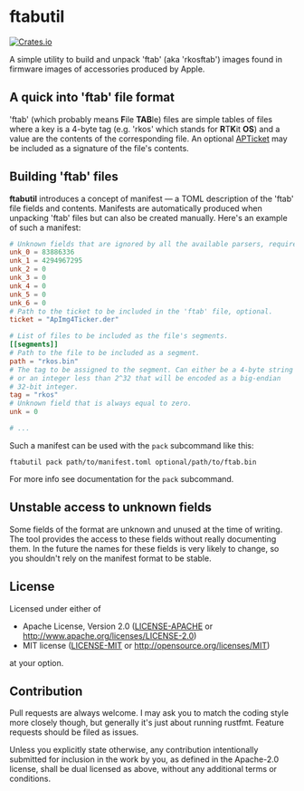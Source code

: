 # ftabutil

[![Crates.io](https://img.shields.io/crates/v/ftabutil.svg)](https://crates.io/crates/ftabutil)

A simple utility to build and unpack 'ftab' (aka 'rkosftab') images found in firmware images of accessories produced by Apple.

## A quick into 'ftab' file format

'ftab' (which probably means **F**ile **TAB**le) files are simple tables of files where a key is a 4-byte tag (e.g. 'rkos' which stands for **R**T**K**it **OS**) and a value are the contents of the corresponding file. An optional [APTicket](https://www.theiphonewiki.com/wiki/APTicket) may be included as a signature of the file's contents.

## Building 'ftab' files

**ftabutil** introduces a concept of manifest — a TOML description of the 'ftab' file fields and contents. Manifests are automatically produced when unpacking 'ftab' files but can also be created manually. Here's an example of such a manifest:

```toml
# Unknown fields that are ignored by all the available parsers, required.
unk_0 = 83886336
unk_1 = 4294967295
unk_2 = 0
unk_3 = 0
unk_4 = 0
unk_5 = 0
unk_6 = 0
# Path to the ticket to be included in the 'ftab' file, optional.
ticket = "ApImg4Ticker.der"

# List of files to be included as the file's segments.
[[segments]]
# Path to the file to be included as a segment.
path = "rkos.bin"
# The tag to be assigned to the segment. Can either be a 4-byte string
# or an integer less than 2^32 that will be encoded as a big-endian 
# 32-bit integer.
tag = "rkos"
# Unknown field that is always equal to zero.
unk = 0

# ...
```

Such a manifest can be used with the `pack` subcommand like this:

```shell
ftabutil pack path/to/manifest.toml optional/path/to/ftab.bin
```

For more info see documentation for the `pack` subcommand.

## Unstable access to unknown fields

Some fields of the format are unknown and unused at the time of writing. The tool provides the access to these fields without really documenting them. In the future the names for these fields is very likely to change, so you shouldn't rely on the manifest format to be stable.

## License

Licensed under either of

* Apache License, Version 2.0 ([LICENSE-APACHE](LICENSE-APACHE) or http://www.apache.org/licenses/LICENSE-2.0)
* MIT license ([LICENSE-MIT](LICENSE-MIT) or http://opensource.org/licenses/MIT)

at your option.

## Contribution

Pull requests are always welcome. I may ask you to match the coding style more closely though, but generally it's just about running rustfmt. Feature requests should be filed as issues.

Unless you explicitly state otherwise, any contribution intentionally submitted for inclusion in the work by you, as defined in the Apache-2.0 license, shall be dual licensed as above, without any additional terms or conditions.